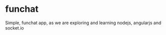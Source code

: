 funchat
=======

Simple, funchat app, as we are exploring and learning nodejs, angularjs and socket.io
